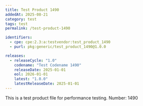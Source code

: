 ```yaml
---
title: Test Product 1490
addedAt: 2025-08-21
category: test
tags: test
permalink: /test-product-1490

identifiers:
  - cpe: cpe:2.3:a:testvendor:test_product_1490
  - purl: pkg:generic/test_product_1490@1.0.0

releases:
  - releaseCycle: "1.0"
    codename: "Test Codename 1490"
    releaseDate: 2025-01-01
    eol: 2026-01-01
    latest: "1.0.0"
    latestReleaseDate: 2025-01-01
---
```


This is a test product file for performance testing. Number: 1490

